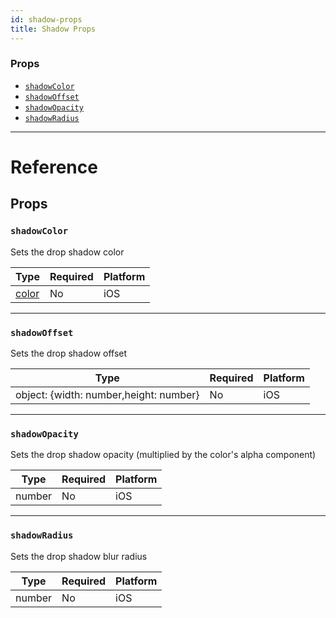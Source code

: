 ```yaml
---
id: shadow-props
title: Shadow Props
---
```


### Props

- [`shadowColor`](../shadow-props/#shadowcolor)
- [`shadowOffset`](../shadow-props/#shadowoffset)
- [`shadowOpacity`](../shadow-props/#shadowopacity)
- [`shadowRadius`](../shadow-props/#shadowradius)

---

# Reference

## Props

### `shadowColor`

Sets the drop shadow color

| Type                | Required | Platform |
| ------------------- | -------- | -------- |
| [color](../colors/) | No       | iOS      |

---

### `shadowOffset`

Sets the drop shadow offset

| Type                                   | Required | Platform |
| -------------------------------------- | -------- | -------- |
| object: {width: number,height: number} | No       | iOS      |

---

### `shadowOpacity`

Sets the drop shadow opacity (multiplied by the color's alpha component)

| Type   | Required | Platform |
| ------ | -------- | -------- |
| number | No       | iOS      |

---

### `shadowRadius`

Sets the drop shadow blur radius

| Type   | Required | Platform |
| ------ | -------- | -------- |
| number | No       | iOS      |
